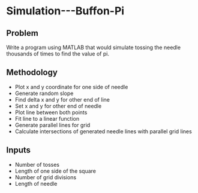 # Simulation---Buffon-Pi
## Problem 
Write a program using MATLAB that
would simulate tossing the needle thousands of times to find the value of pi. 
## Methodology 
* Plot x and y coordinate for one side of needle 
* Generate random slope 
* Find delta x and y for other end of line  
* Set x and y for other end of needle 
* Plot line between both points 
* Fit line to a linear function 
* Generate parallel lines for grid
* Calculate intersections of generated needle lines with parallel grid lines 

## Inputs 
* Number of tosses 
* Length of one side of the square 
* Number of grid divisions
* Length of needle 
